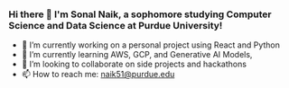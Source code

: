 ### Hi there 👋 I'm Sonal Naik, a sophomore studying Computer Science and Data Science at Purdue University!

- 🔭 I’m currently working on a personal project using React and Python
- 🌱 I’m currently learning AWS, GCP, and Generative AI Models, 
- 👯 I’m looking to collaborate on side projects and hackathons
- 📫 How to reach me: naik51@purdue.edu

<!--
**sonaln/sonaln** is a ✨ _special_ ✨ repository because its `README.md` (this file) appears on your GitHub profile.

Here are some ideas to get you started:

- 🔭 I’m currently working on ... 
- 🌱 I’m currently learning AWS and Generative AI Models
- 👯 I’m looking to collaborate on ...
- 🤔 I’m looking for help with ...
- 💬 Ask me about ...
- 📫 How to reach me: naik51@purdue.edu
- ⚡ Fun fact: ...
-->
